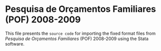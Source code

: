 # Pesquisa de Orçamentos Familiares (POF) 2008-2009

This file presents the `source code` for importing the fixed format files from *Pesquisa de Orçamentos Familiares* (POF) 2008-2009 using the Stata software.